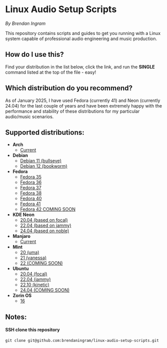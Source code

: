 # Linux Audio Setup Scripts

*By Brendan Ingram*

This repository contains scripts and guides to get you running with a Linux system capable of professional audio engineering and music production.

## How do I use this?

Find your distribution in the list below, click the link, and run the **SINGLE** command listed at the top of the file - easy!

## Which distribution do you recommend?

As of January 2025, I have used Fedora (currently 41) and Neon (currently 24.04) for the last couple of years and have been extremely happy with the performance and stability of these distributions for my particular audio/music scenarios.

## Supported distributions:

- **Arch**
  - [Current](arch/install-audio.sh)
- **Debian**
  - [Debian 11 (bullseye)](debian/11/install-audio-jack.sh)
  - [Debian 12 (bookworm)](debian/12/install-audio.sh)
- **Fedora**
  - [Fedora 35](fedora/35/install-audio.sh)
  - [Fedora 36](fedora/36/install-audio.sh)
  - [Fedora 37](fedora/37/install-audio.sh)
  - [Fedora 38](fedora/38/install-audio.sh)
  - [Fedora 40](fedora/40/install-audio.sh)
  - [Fedora 41](fedora/41/install-audio.sh)
  - [Fedora 42 COMING SOON](fedora/41/install-audio.sh)
- **KDE Neon**
  - [20.04 (based on focal)](neon/2004/install-audio.sh)
  - [22.04 (based on jammy)](neon/2204/install-audio.sh)
  - [24.04 (based on noble)](neon/2404/install-audio.sh)
- **Manjaro**
  - [Current](manjaro/install-audio.sh)
- **Mint**
  - [20 (uma)](mint/20/install-audio.sh)
  - [21 (vanessa)](mint/21/install-audio.sh)
  - [22 (COMING SOON)](mint/22/install-audio.sh)
- **Ubuntu**
  - [20.04 (focal)](ubuntu/2004/install-audio.sh)
  - [22.04 (jammy)](ubuntu/2204/install-audio.sh)
  - [22.10 (kinetic)](ubuntu/2210/install-audio.sh)
  - [24.04 (COMING SOON)](ubuntu/2404/install-audio.sh)
- **Zorin OS**
  - [16](zorinos/16/install-audio.sh)

## Notes:

#### SSH clone this repository
`git clone git@github.com:brendaningram/linux-audio-setup-scripts.git`